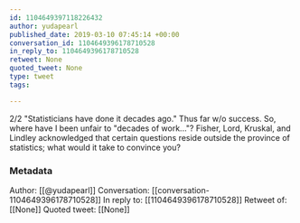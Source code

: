 ```yaml
---
id: 1104649397118226432
author: yudapearl
published_date: 2019-03-10 07:45:14 +00:00
conversation_id: 1104649396178710528
in_reply_to: 1104649396178710528
retweet: None
quoted_tweet: None
type: tweet
tags:

---
```


2/2 
"Statisticians have done it decades ago." Thus far w/o success.  So, where have I been unfair to "decades of work..."?
​​​​Fisher, Lord, Kruskal, and Lindley acknowledged that certain questions reside outside the province of statistics; what would it take to convince you?

### Metadata

Author: [[@yudapearl]]
Conversation: [[conversation-1104649396178710528]]
In reply to: [[1104649396178710528]]
Retweet of: [[None]]
Quoted tweet: [[None]]
